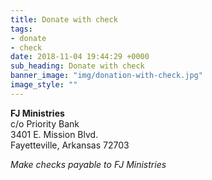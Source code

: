 ```yaml
---
title: Donate with check
tags:
- donate
- check
date: 2018-11-04 19:44:29 +0000
sub_heading: Donate with check
banner_image: "img/donation-with-check.jpg"
image_style: ""
---
```

__FJ Ministries__<br>
c/o Priority Bank<br>
3401 E. Mission Blvd.<br>
Fayetteville, Arkansas 72703<br>

*Make checks payable to FJ Ministries*
